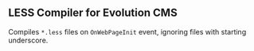 ## LESS Compiler for Evolution CMS

Compiles `*.less` files on `OnWebPageInit` event, ignoring files with starting underscore.

